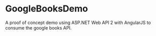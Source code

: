 # GoogleBooksDemo
A proof of concept demo using ASP.NET Web API 2 with AngularJS to consume the google books API.
